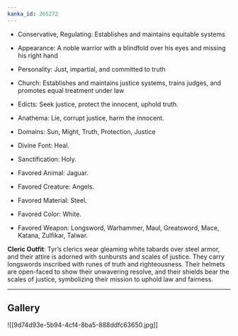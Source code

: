 ```yaml
---
kanka_id: 265272
---
```


* Conservative, Regulating: Establishes and maintains equitable systems
* Appearance: A noble warrior with a blindfold over his eyes and missing his right hand
* Personality: Just, impartial, and committed to truth
* Church: Establishes and maintains justice systems, trains judges, and promotes equal treatment under law

* Edicts: Seek justice, protect the innocent, uphold truth.
* Anathema: Lie, corrupt justice, harm the innocent.
* Domains: Sun, Might, Truth, Protection, Justice
* Divine Font: Heal.
* Sanctification: Holy.
* Favored Animal: Jaguar.
* Favored Creature: Angels.
* Favored Material: Steel.
* Favored Color: White.
* Favored Weapon: Longsword, Warhammer, Maul, Greatsword, Mace, Katana, Zulfikar, Talwar.

**Cleric Outfit**: Tyr’s clerics wear gleaming white tabards over steel armor, and their attire is adorned with sunbursts and scales of justice. They carry longswords inscribed with runes of truth and righteousness. Their helmets are open-faced to show their unwavering resolve, and their shields bear the scales of justice, symbolizing their mission to uphold law and fairness.

***
## Gallery
![[9d74d93e-5b94-4cf4-8ba5-888ddfc63650.jpg]]